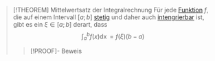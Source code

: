 > [!THEOREM] Mittelwertsatz der Integralrechnung
> Für jede [Funktion](../../Funktionen/Funktion.md) $f$, die auf einem Intervall $[a;b]$ [stetig](../../Grenzwerte%20von%20Funktionen/Stetigkeit/Stetigkeit.md) und daher auch [intengrierbar](Bestimmtes%20(Riemann-)Integral.md) ist, gibt es ein $\xi \in [a;b]$ derart, dass
> $$\int_a^b f(x) \mathop{\mathrm{d}x} = f(\xi)(b-a)$$
> > [!PROOF]- Beweis